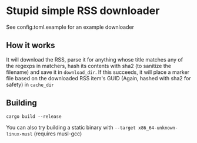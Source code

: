 # Stupid simple RSS downloader

See config.toml.example for an example downloader

## How it works

It will download the RSS, parse it for anything whose title matches any of the regexps in matchers, hash its contents with sha2 (to sanitize the filename) and save it in `download_dir`. If this succeeds, it will place a marker file based on the downloaded RSS item's GUID (Again, hashed with sha2 for safety) in `cache_dir`

## Building

```
cargo build --release
```
You can also try building a static binary with `--target x86_64-unknown-linux-musl` (requires musl-gcc)
